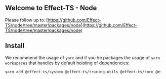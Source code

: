 ## Welcome to Effect-TS - Node

Please follow up to: [https://github.com/Effect-TS/node/tree/master/packages/node](https://github.com/Effect-TS/node/tree/master/packages/node)

## Install

We recommend the usage of `yarn` and if you he packages the usage of `yarn workspaces` that handles by default hoisting of dependencies:

```sh
yarn add @effect-ts/system @effect-ts/tracing-utils @effect-ts/core @effect-ts/node
```

